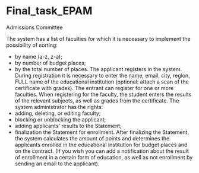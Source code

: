 # Final_task_EPAM
Admissions Committee


The system has a list of faculties for which it is necessary to implement the possibility of
sorting:
- by name (a-z, z-a);
- by number of budget places;
- by the total number of places.
The applicant registers in the system. During registration it is necessary to enter the name,
email, city, region, FULL name of the educational institution (optional: attach a scan of the
certificate with grades). The entrant can register for one or more faculties. When registering
for the faculty, the student enters the results of the relevant subjects, as well as grades from
the certificate.
The system administrator has the rights:
- adding, deleting, or editing faculty;
- blocking or unblocking the applicant;
- adding applicants&#39; results to the Statement;
- finalization the Statement for enrollment.
After finalizing the Statement, the system calculates the amount of points and determines
the applicants enrolled in the educational institution for budget places and on the contract.
(If you wish you can add a notification about the result of enrollment in a certain form of
education, as well as not enrollment by sending an email to the applicant).
